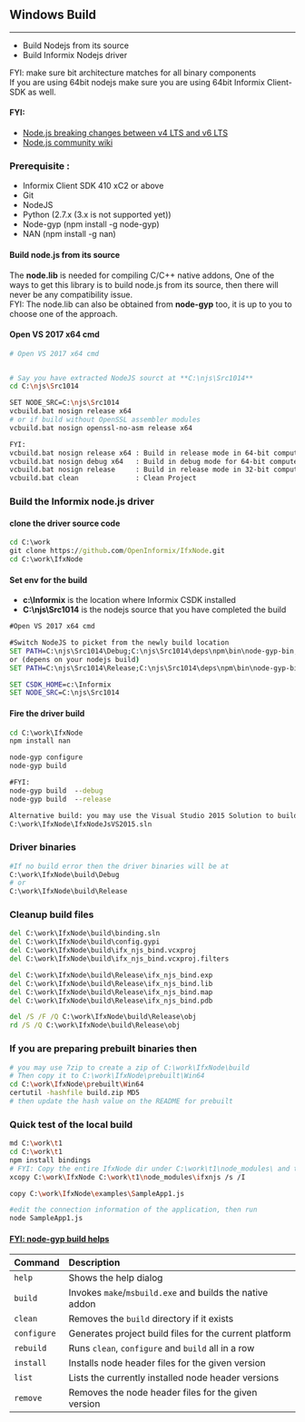 
## Windows Build
----------------
* Build Nodejs from its source 
* Build Informix Nodejs driver 

FYI: make sure bit architecture matches for all binary components  
If you are using 64bit nodejs make sure you are using 64bit Informix Client-SDK as well.  

#### FYI: 
* [Node.js breaking changes between v4 LTS and v6 LTS](https://github.com/nodejs/node/wiki/Breaking-changes-between-v4-LTS-and-v6-LTS)
* [Node.js community wiki](https://github.com/nodejs/node/wiki)


### Prerequisite :
* Informix Client SDK 410 xC2 or above
* Git  
* NodeJS
* Python     (2.7.x (3.x is not supported yet))
* Node-gyp   (npm install -g node-gyp)
* NAN        (npm install -g nan)


#### Build node.js from its source
The **node.lib** is needed for compiling C/C++ native addons, One of the ways to get this library is to build node.js from its source, then there will never be any compatibility issue.  
FYI: The node.lib can also be obtained from **node-gyp** too, it is up to you to choose one of the approach.  


#### Open VS 2017 x64 cmd
```bash
# Open VS 2017 x64 cmd


# Say you have extracted NodeJS sourct at **C:\njs\Src1014**
cd C:\njs\Src1014

SET NODE_SRC=C:\njs\Src1014
vcbuild.bat nosign release x64
# or if build without OpenSSL assembler modules 
vcbuild.bat nosign openssl-no-asm release x64

FYI:
vcbuild.bat nosign release x64 : Build in release mode in 64-bit computers
vcbuild.bat nosign debug x64   : Build in debug mode for 64-bit computers
vcbuild.bat nosign release     : Build in release mode in 32-bit computers
vcbuild.bat clean              : Clean Project
```


### Build the Informix node.js driver 

#### clone the driver source code
```bat
cd C:\work
git clone https://github.com/OpenInformix/IfxNode.git
cd C:\work\IfxNode
```

#### Set env for the build 
* **c:\Informix** is the location where Informix CSDK installed 
* **C:\njs\Src1014** is the nodejs source that you have completed the build 
``` bat
#Open VS 2017 x64 cmd

#Switch NodeJS to picket from the newly build location
SET PATH=C:\njs\Src1014\Debug;C:\njs\Src1014\deps\npm\bin\node-gyp-bin;%PATH%
or (depens on your nodejs build)
SET PATH=C:\njs\Src1014\Release;C:\njs\Src1014\deps\npm\bin\node-gyp-bin;%PATH%

SET CSDK_HOME=c:\Informix
SET NODE_SRC=C:\njs\Src1014
```

#### Fire the driver build 
```bat
cd C:\work\IfxNode
npm install nan

node-gyp configure
node-gyp build

#FYI: 
node-gyp build  --debug
node-gyp build  --release

Alternative build: you may use the Visual Studio 2015 Solution to build from source
C:\work\IfxNode\IfxNodeJsVS2015.sln
```

### Driver binaries
```bash
#If no build error then the driver binaries will be at 
C:\work\IfxNode\build\Debug
# or
C:\work\IfxNode\build\Release
```
### Cleanup build files
```bat
del C:\work\IfxNode\build\binding.sln
del C:\work\IfxNode\build\config.gypi
del C:\work\IfxNode\build\ifx_njs_bind.vcxproj
del C:\work\IfxNode\build\ifx_njs_bind.vcxproj.filters

del C:\work\IfxNode\build\Release\ifx_njs_bind.exp
del C:\work\IfxNode\build\Release\ifx_njs_bind.lib
del C:\work\IfxNode\build\Release\ifx_njs_bind.map
del C:\work\IfxNode\build\Release\ifx_njs_bind.pdb

del /S /F /Q C:\work\IfxNode\build\Release\obj
rd /S /Q C:\work\IfxNode\build\Release\obj


```

### If you are preparing prebuilt binaries then 
```bash
# you may use 7zip to create a zip of C:\work\IfxNode\build
# Then copy it to C:\work\IfxNode\prebuilt\Win64
cd C:\work\IfxNode\prebuilt\Win64
certutil -hashfile build.zip MD5
# then update the hash value on the README for prebuilt
```


### Quick test of the local build 
```bash
md C:\work\t1
cd C:\work\t1
npm install bindings
# FYI: Copy the entire IfxNode dir under C:\work\t1\node_modules\ and then rename it to ifxnjs
xcopy C:\work\IfxNode C:\work\t1\node_modules\ifxnjs /s /I

copy C:\work\IfxNode\examples\SampleApp1.js

#edit the connection information of the application, then run
node SampleApp1.js
```

#### [FYI: node-gyp build helps](https://github.com/nodejs/node-gyp)
| **Command**   | **Description**
|:--------------|:---------------------------------------------------------------
| `help`        | Shows the help dialog
| `build`       | Invokes `make`/`msbuild.exe` and builds the native addon
| `clean`       | Removes the `build` directory if it exists
| `configure`   | Generates project build files for the current platform
| `rebuild`     | Runs `clean`, `configure` and `build` all in a row
| `install`     | Installs node header files for the given version
| `list`        | Lists the currently installed node header versions
| `remove`      | Removes the node header files for the given version

